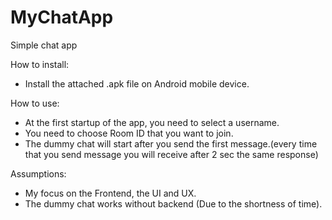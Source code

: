 # MyChatApp

Simple chat app

How to install:
* Install the attached .apk file on Android mobile device.

How to use:
* At the first startup of the app, you need to select a username.
* You need to choose Room ID that you want to join.
* The dummy chat will start after you send the first message.(every time that you send message you will receive after 2 sec the same response)

Assumptions:
* My focus on the Frontend, the UI and UX.
* The dummy chat works without backend (Due to the shortness of time).




